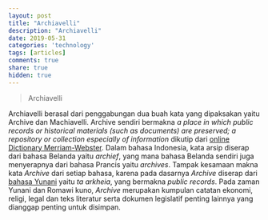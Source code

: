 ```yaml
---
layout: post
title: "Archiavelli"
description: "Archiavelli"
date: 2019-05-31
categories: 'technology'
tags: [articles]
comments: true
share: true
hidden: true
---
```


> Archiavelli

Archiavelli berasal dari penggabungan dua buah kata yang dipaksakan yaitu Archive dan Machiavelli. Archive sendiri bermakna *a place in which public records or historical materials (such as documents) are preserved; a repository or collection especially of information* dikutip dari [online Dictionary Merriam-Webster](https://www.merriam-webster.com/dictionary/archive). Dalam bahasa Indonesia, kata arsip diserap dari bahasa Belanda yaitu *archief*, yang mana bahasa Belanda sendiri juga menyerapnya dari bahasa Prancis yaitu *archives*. Tampak kesamaan makna kata *Archive* dari setiap bahasa, karena pada dasarnya *Archive* diserap dari [bahasa Yunani](http://www.apgrd.ox.ac.uk/learning/an-introduction-to/an-introduction-to-archives) yaitu *ta arkheia*, yang bermakna *public records*. Pada zaman Yunani dan Romawi kuno, *Archive* merupakan kumpulan catatan ekonomi, religi, legal dan teks literatur serta dokumen legislatif penting lainnya yang dianggap penting untuk disimpan. 